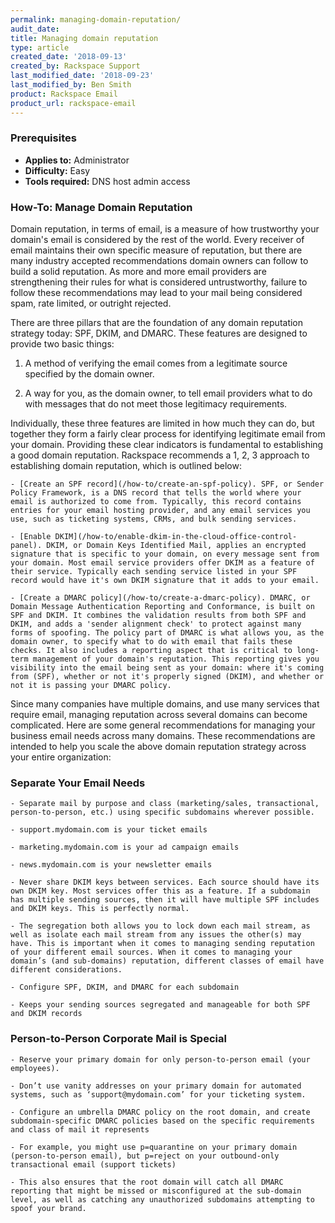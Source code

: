```yaml
---
permalink: managing-domain-reputation/
audit_date:
title: Managing domain reputation
type: article
created_date: '2018-09-13'
created_by: Rackspace Support
last_modified_date: '2018-09-23'
last_modified_by: Ben Smith
product: Rackspace Email
product_url: rackspace-email
---
```



### Prerequisites

- **Applies to:** Administrator
- **Difficulty:** Easy
- **Tools required:** DNS host admin access

### How-To: Manage Domain Reputation

Domain reputation, in terms of email, is a measure of how trustworthy your domain's email is considered by the rest of the world. Every receiver of email maintains their own specific measure of reputation, but there are many industry accepted recommendations domain owners can follow to build a solid reputation. As more and more email providers are strengthening their rules for what is considered untrustworthy, failure to follow these recommendations may lead to your mail being considered spam, rate limited, or outright rejected.



There are three pillars that are the foundation of any domain reputation strategy today: SPF, DKIM, and DMARC. These features are designed to provide two basic things:

1. A method of verifying the email comes from a legitimate source specified by the domain owner.

2. A way for you, as the domain owner, to tell email providers what to do with messages that do not meet those legitimacy requirements.



Individually, these three features are limited in how much they can do, but together they form a fairly clear process for identifying legitimate email from your domain. Providing these clear indicators is fundamental to establishing a good domain reputation. Rackspace recommends a 1, 2, 3 approach to establishing domain reputation, which is outlined below:

    - [Create an SPF record](/how-to/create-an-spf-policy). SPF, or Sender Policy Framework, is a DNS record that tells the world where your email is authorized to come from. Typically, this record contains entries for your email hosting provider, and any email services you use, such as ticketing systems, CRMs, and bulk sending services.

    - [Enable DKIM](/how-to/enable-dkim-in-the-cloud-office-control-panel). DKIM, or Domain Keys Identified Mail, applies an encrypted signature that is specific to your domain, on every message sent from your domain. Most email service providers offer DKIM as a feature of their service. Typically each sending service listed in your SPF record would have it's own DKIM signature that it adds to your email.

    - [Create a DMARC policy](/how-to/create-a-dmarc-policy). DMARC, or Domain Message Authentication Reporting and Conformance, is built on SPF and DKIM. It combines the validation results from both SPF and DKIM, and adds a 'sender alignment check' to protect against many forms of spoofing. The policy part of DMARC is what allows you, as the domain owner, to specify what to do with email that fails these checks. It also includes a reporting aspect that is critical to long-term management of your domain's reputation. This reporting gives you visibility into the email being sent as your domain: where it's coming from (SPF), whether or not it's properly signed (DKIM), and whether or not it is passing your DMARC policy.



Since many companies have multiple domains, and use many services that require email, managing reputation across several domains can become complicated. Here are some general recommendations for managing your business email needs across many domains. These recommendations are intended to help you scale the above domain reputation strategy across your entire organization:



### Separate Your Email Needs

    - Separate mail by purpose and class (marketing/sales, transactional, person-to-person, etc.) using specific subdomains wherever possible.

    - support.mydomain.com is your ticket emails

    - marketing.mydomain.com is your ad campaign emails

    - news.mydomain.com is your newsletter emails

    - Never share DKIM keys between services. Each source should have its own DKIM key. Most services offer this as a feature. If a subdomain has multiple sending sources, then it will have multiple SPF includes and DKIM keys. This is perfectly normal.

    - The segregation both allows you to lock down each mail stream, as well as isolate each mail stream from any issues the other(s) may have. This is important when it comes to managing sending reputation of your different email sources. When it comes to managing your domain’s (and sub-domains) reputation, different classes of email have different considerations.

    - Configure SPF, DKIM, and DMARC for each subdomain

    - Keeps your sending sources segregated and manageable for both SPF and DKIM records



### Person-to-Person Corporate Mail is Special

    - Reserve your primary domain for only person-to-person email (your employees).

    - Don’t use vanity addresses on your primary domain for automated systems, such as ‘support@mydomain.com’ for your ticketing system.

    - Configure an umbrella DMARC policy on the root domain, and create subdomain-specific DMARC policies based on the specific requirements and class of mail it represents

    - For example, you might use p=quarantine on your primary domain (person-to-person email), but p=reject on your outbound-only transactional email (support tickets)

    - This also ensures that the root domain will catch all DMARC reporting that might be missed or misconfigured at the sub-domain level, as well as catching any unauthorized subdomains attempting to spoof your brand.
